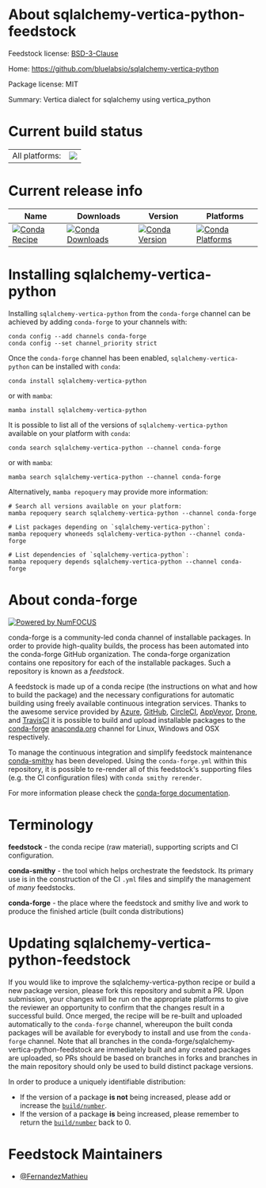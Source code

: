 About sqlalchemy-vertica-python-feedstock
=========================================

Feedstock license: [BSD-3-Clause](https://github.com/conda-forge/sqlalchemy-vertica-python-feedstock/blob/main/LICENSE.txt)

Home: https://github.com/bluelabsio/sqlalchemy-vertica-python

Package license: MIT

Summary: Vertica dialect for sqlalchemy using vertica_python

Current build status
====================


<table><tr><td>All platforms:</td>
    <td>
      <a href="https://dev.azure.com/conda-forge/feedstock-builds/_build/latest?definitionId=11315&branchName=main">
        <img src="https://dev.azure.com/conda-forge/feedstock-builds/_apis/build/status/sqlalchemy-vertica-python-feedstock?branchName=main">
      </a>
    </td>
  </tr>
</table>

Current release info
====================

| Name | Downloads | Version | Platforms |
| --- | --- | --- | --- |
| [![Conda Recipe](https://img.shields.io/badge/recipe-sqlalchemy--vertica--python-green.svg)](https://anaconda.org/conda-forge/sqlalchemy-vertica-python) | [![Conda Downloads](https://img.shields.io/conda/dn/conda-forge/sqlalchemy-vertica-python.svg)](https://anaconda.org/conda-forge/sqlalchemy-vertica-python) | [![Conda Version](https://img.shields.io/conda/vn/conda-forge/sqlalchemy-vertica-python.svg)](https://anaconda.org/conda-forge/sqlalchemy-vertica-python) | [![Conda Platforms](https://img.shields.io/conda/pn/conda-forge/sqlalchemy-vertica-python.svg)](https://anaconda.org/conda-forge/sqlalchemy-vertica-python) |

Installing sqlalchemy-vertica-python
====================================

Installing `sqlalchemy-vertica-python` from the `conda-forge` channel can be achieved by adding `conda-forge` to your channels with:

```
conda config --add channels conda-forge
conda config --set channel_priority strict
```

Once the `conda-forge` channel has been enabled, `sqlalchemy-vertica-python` can be installed with `conda`:

```
conda install sqlalchemy-vertica-python
```

or with `mamba`:

```
mamba install sqlalchemy-vertica-python
```

It is possible to list all of the versions of `sqlalchemy-vertica-python` available on your platform with `conda`:

```
conda search sqlalchemy-vertica-python --channel conda-forge
```

or with `mamba`:

```
mamba search sqlalchemy-vertica-python --channel conda-forge
```

Alternatively, `mamba repoquery` may provide more information:

```
# Search all versions available on your platform:
mamba repoquery search sqlalchemy-vertica-python --channel conda-forge

# List packages depending on `sqlalchemy-vertica-python`:
mamba repoquery whoneeds sqlalchemy-vertica-python --channel conda-forge

# List dependencies of `sqlalchemy-vertica-python`:
mamba repoquery depends sqlalchemy-vertica-python --channel conda-forge
```


About conda-forge
=================

[![Powered by
NumFOCUS](https://img.shields.io/badge/powered%20by-NumFOCUS-orange.svg?style=flat&colorA=E1523D&colorB=007D8A)](https://numfocus.org)

conda-forge is a community-led conda channel of installable packages.
In order to provide high-quality builds, the process has been automated into the
conda-forge GitHub organization. The conda-forge organization contains one repository
for each of the installable packages. Such a repository is known as a *feedstock*.

A feedstock is made up of a conda recipe (the instructions on what and how to build
the package) and the necessary configurations for automatic building using freely
available continuous integration services. Thanks to the awesome service provided by
[Azure](https://azure.microsoft.com/en-us/services/devops/), [GitHub](https://github.com/),
[CircleCI](https://circleci.com/), [AppVeyor](https://www.appveyor.com/),
[Drone](https://cloud.drone.io/welcome), and [TravisCI](https://travis-ci.com/)
it is possible to build and upload installable packages to the
[conda-forge](https://anaconda.org/conda-forge) [anaconda.org](https://anaconda.org/)
channel for Linux, Windows and OSX respectively.

To manage the continuous integration and simplify feedstock maintenance
[conda-smithy](https://github.com/conda-forge/conda-smithy) has been developed.
Using the ``conda-forge.yml`` within this repository, it is possible to re-render all of
this feedstock's supporting files (e.g. the CI configuration files) with ``conda smithy rerender``.

For more information please check the [conda-forge documentation](https://conda-forge.org/docs/).

Terminology
===========

**feedstock** - the conda recipe (raw material), supporting scripts and CI configuration.

**conda-smithy** - the tool which helps orchestrate the feedstock.
                   Its primary use is in the construction of the CI ``.yml`` files
                   and simplify the management of *many* feedstocks.

**conda-forge** - the place where the feedstock and smithy live and work to
                  produce the finished article (built conda distributions)


Updating sqlalchemy-vertica-python-feedstock
============================================

If you would like to improve the sqlalchemy-vertica-python recipe or build a new
package version, please fork this repository and submit a PR. Upon submission,
your changes will be run on the appropriate platforms to give the reviewer an
opportunity to confirm that the changes result in a successful build. Once
merged, the recipe will be re-built and uploaded automatically to the
`conda-forge` channel, whereupon the built conda packages will be available for
everybody to install and use from the `conda-forge` channel.
Note that all branches in the conda-forge/sqlalchemy-vertica-python-feedstock are
immediately built and any created packages are uploaded, so PRs should be based
on branches in forks and branches in the main repository should only be used to
build distinct package versions.

In order to produce a uniquely identifiable distribution:
 * If the version of a package **is not** being increased, please add or increase
   the [``build/number``](https://docs.conda.io/projects/conda-build/en/latest/resources/define-metadata.html#build-number-and-string).
 * If the version of a package **is** being increased, please remember to return
   the [``build/number``](https://docs.conda.io/projects/conda-build/en/latest/resources/define-metadata.html#build-number-and-string)
   back to 0.

Feedstock Maintainers
=====================

* [@FernandezMathieu](https://github.com/FernandezMathieu/)

